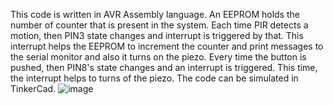 This code is written in AVR Assembly language.
An EEPROM holds the number of counter that is present in the system. Each time PIR detects a motion, then PIN3 state changes and interrupt is triggered by that. This interrupt helps the EEPROM to increment the counter and print messages to the serial monitor and also it turns on the piezo. Every time the button is pushed, then PIN8's state changes and an interrupt is triggered. This time, the interrupt helps to turns of the piezo. The code can be simulated in TinkerCad.
![image](https://user-images.githubusercontent.com/51203514/142779000-c53237a8-33d3-4f3a-a461-75c6b8169bf3.png)
